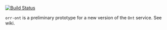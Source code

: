 [![Build Status](https://travis-ci.org/mmisw/orr-ont.svg?branch=master)](https://travis-ci.org/mmisw/orr-ont)



`orr-ont` is a preliminary prototype for a new version of the `Ont` service.
See wiki.
